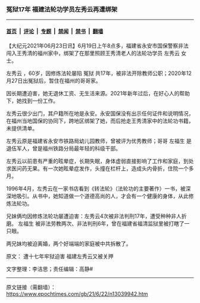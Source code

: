 ### 冤狱17年 福建法轮功学员左秀云再遭绑架

---

#### [首页](../../../..?n13039942) &nbsp;|&nbsp; [评论](../../../../../epoch-comment?n13039942) &nbsp;|&nbsp; [专题](../../../../../epoch-special?n13039942) &nbsp;|&nbsp; [禁闻](../../../../../epoch-news?n13039942) &nbsp;|&nbsp; [禁书](../../../../../books?n13039942) &nbsp;|&nbsp; [翻墙](https://github.com/gfw-breaker/nogfw/blob/master/README.md?n13039942)


<div class="post_content" id="artbody" itemprop="articleBody">
 <!-- article content begin -->
 <p>
  【大纪元2021年06月23日讯】6月19日上午8点多，福建省永安市国保警察非法闯入王秀清的福州家中，绑架了在那里照顾王秀清老人的法轮功学员
  <ok href="https://www.epochtimes.com/gb/tag/%E5%B7%A6%E7%A7%80%E4%BA%91.html">
   左秀云
  </ok>
  女士。
 </p>
 <p>
  <ok href="https://www.epochtimes.com/gb/tag/%E5%B7%A6%E7%A7%80%E4%BA%91.html">
   左秀云
  </ok>
  ，60岁，因修炼法轮屡陷
  <ok href="https://www.epochtimes.com/gb/tag/%E5%86%A4%E7%8B%B1.html">
   冤狱
  </ok>
  共17年，被非法开除教师公职；2020年12月27日出冤狱后，暂住在福州的哥哥家。
 </p>
 <p>
  因长期遭迫害，她无退休工资、无生活来源。2021年新年过后，在好心人的帮助下，她找到一份工作。
 </p>
 <p>
  左秀云很少出门，其户籍所在地是永安。永安国保没有出示任何证件和说明情况，在福州当地国保的协同下，跨地区绑架了她，而后抢走王秀清家中的法轮功书籍，未提供清单。
 </p>
 <p>
  左秀云原是福建省永安市铁路局幼儿园教师，曾被评为优秀教师；哥哥
  <ok href="https://www.epochtimes.com/gb/tag/%E5%B7%A6%E7%A6%8F%E7%94%9F.html">
   左福生
  </ok>
  是退伍军人，曾是福州铁路分局最年轻的科级干部。
 </p>
 <p>
  左秀云以前患有严重的眩晕症，长期失眠，身体虚弱直接影响了工作和家庭，到处求医问药无果。有一次她眩晕症发作，头撞在栏杆上，造成头内骨折，住院一个多月。
 </p>
 <p>
  1996年4月，左秀云在一家书店看到《转法轮》（法轮功的主要著作）一书，被深深地吸引。从书中，她知道做一个道德高尚的人，才会有一个健康的身体，从此修炼法轮功。
 </p>
 <p>
  兄妹俩均因修炼法轮功屡遭迫害：左秀云4次被非法判刑17年，遭受种种非人折磨。
  <ok href="https://www.epochtimes.com/gb/tag/%E5%B7%A6%E7%A6%8F%E7%94%9F.html">
   左福生
  </ok>
  被非法劳教两次、非法判刑6年，曾在福建省福清监狱里被打瞎了一只眼。
 </p>
 <p>
  两兄妹均被迫离婚，两个好端端的家庭被中共拆散了。
 </p>
 <p>
  原文：
  <ok href="http://big5.minghui.org/mh/articles/2021/6/22/%E9%81%AD%E5%8D%81%E4%B8%83%E5%B9%B4%E7%89%A2%E7%8D%84%E8%BF%AB%E5%AE%B3-%E7%A6%8F%E5%BB%BA%E5%B7%A6%E7%A7%80%E9%9B%B2%E5%8F%88%E8%A2%AB%E9%97%9C%E6%8A%BC-427279.html">
   遭十七年牢狱迫害 福建左秀云又被关押
  </ok>
 </p>
 <p>
  文字整理：李洁思；责任编辑：高静#
 </p>
 <!-- article content end -->
 <div id="below_article_ad">
 </div>
</div>


---

原文链接（需翻墙）：https://www.epochtimes.com/gb/21/6/22/n13039942.htm